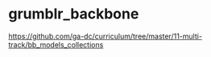 # grumblr_backbone

https://github.com/ga-dc/curriculum/tree/master/11-multi-track/bb_models_collections
